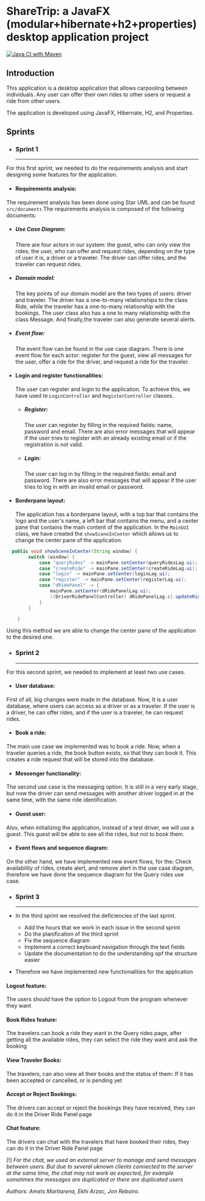 ShareTrip: a JavaFX (modular+hibernate+h2+properties) desktop application project 
==============================
[![Java CI with Maven](https://github.com/ekhi-arzac/RidesFX/actions/workflows/maven.yml/badge.svg)](https://github.com/ekhi-arzac/RidesFX/actions/workflows/maven.yml)
## Introduction
This application is a desktop application that allows carpooling between individuals. Any user can offer their own rides to other users or request a ride from other users. 

The application is developed using JavaFX, Hibernate, H2, and Properties. 


## Sprints



* ### Sprint 1
  ---

For this first sprint, we needed to do the requirements analysis and start designing some features for the application.

* #### Requirements analysis:
The requirement analysis has been done using Star UML and can be found ```src/documents```        The requirements analysis is composed of the following documents:
* ##### Use Case Diagram: 
    There are four actors in our system: the guest, who can only view the rides; the user, who can offer and request rides, depending on the type of user it is, a driver or a traveler. The driver can offer rides, and the traveler can request rides.
* ##### Domain model: 
  The key points of our domain model are the two types of users: driver and traveler. The driver has a one-to-many relationships to the class Ride, while the traveler has a one-to-many relationship with the bookings. The user class also has a one to many relationship with the class Message. And finally,the traveler can also generate several alerts.
* ##### Event flow: 
  The event flow can be found in the use case diagram. There is one event flow for each actor: register for the guest, view all messages for the user, offer a ride for the driver, and request a ride for the traveler.
* #### Login and register functionalities: 
  The user can register and login to the application. To achieve this, we have used te `LoginController` and `RegisterController` classes.
  * ##### Register:
    The user can register by filling in the required fields: name, password and email. There are also error messages that will appear if the user tries to register with an already existing email or if the registration is not valid.
  * ##### Login:
    The user can log in by filling in the required fields: email and password. There are also error messages that will appear if the user tries to log in with an invalid email or password.
* #### Borderpane layout: 
  The application has a borderpane layout, with a top bar that contains the logo and the user's name, a left bar that contains the menu, and a center pane that contains the main content of the application.
  In the `MainGUI` class, we have created the `showSceneInCenter` which allows us to change the center pane of the application.
```Java
  public void showSceneInCenter(String window) {
        switch (window) {
            case "queryRides" -> mainPane.setCenter(queryRidesLag.ui);
            case "createRide" -> mainPane.setCenter(createRideLag.ui);
            case "login" -> mainPane.setCenter(loginLag.ui);
            case "register" -> mainPane.setCenter(registerLag.ui);
            case "dRidePanel" -> {
                mainPane.setCenter(dRidePanelLag.ui);
                ((DriverRidePanelController) dRidePanelLag.c).updateRides();
            }
        }

    }
  ```
Using this method we are able to change the center pane of the application to the desired one.



* ### Sprint 2
  ---

For this second sprint, we needed to implement at least two use cases.
* #### User database:
First of all, big changes were made in the database. Now, It is a user database, where users can access as a driver or as a traveler. If the user is a driver, he can offer rides, and if the user is a traveler, he can request rides.
* #### Book a ride:
The main use case we implemented was to book a ride. Now, when a traveler queries a ride, the book button exists, so that they can book it. This creates a ride request that will be stored into the database.
* #### Messenger functionality:
The second use case is the messaging option. It is still in a very early stage, but now the driver can send messages with another driver logged in at the same time, with the same ride identification.
* #### Guest user:
Also, when initializing the application, instead of a test driver, we will use a guest. This guest will be able to see all the rides, but not to book them.
* #### Event flows and sequence diagram:
On the other hand, we have implemented new event flows, for the: Check availability of rides, create alert, and remove alert in the use case diagram, therefore we have done the sequence diagram for the Query rides use case.



* ### Sprint 3
  ---

* In the third sprint we resolved the deficiencies of the last sprint.
  - Add the hours that we work in each issue in the second sprint
  - Do the planification of the third sprint 
  - Fix the sequence diagram
  - Implement a correct keyboard navigation through the text fields 
  - Update the documentation to do the understanding opf the structure easier
 


* Therefore we have implemented new functionalities for the application
#### Logout feature:
The users should have the option to Logout from the program whenever they want 

#### Book Rides feature:
The travelers can book a ride they want in the Query rides page, after getting all the available rides, they can select the ride they want and ask the booking

#### View Traveler Books:
The travelers, can also view all their books and the status of them: If it has been accepted or cancelled, or is pending yet

####  Accept or Reject Bookings:
The drivers can accept or reject the bookings they have received, they can do it in the Driver Ride Panel page

#### Chat feature:
The drivers can chat with the travelers that have booked their rides, they can do it in the Driver Ride Panel page

[!] *For the chat, we used an external server to manage and send messages between users. But due to several uknown clients connected to the server at the same time, the chat may not work as expected, 
for example sometimes the messages are duplicated or there are duplicated users*




_Authors: Amets Martiarena, Ekhi Arzac, Jon Reboiro._





